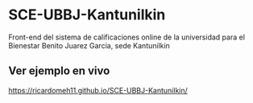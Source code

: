 # SCE-UBBJ-Kantunilkin
Front-end del sistema de calificaciones online de la universidad para el Bienestar Benito Juarez Garcia, sede Kantunilkin

## Ver ejemplo en vivo
https://ricardomeh11.github.io/SCE-UBBJ-Kantunilkin/
